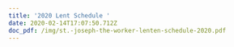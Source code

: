 ```yaml
---
title: '2020 Lent Schedule '
date: 2020-02-14T17:07:50.712Z
doc_pdf: /img/st.-joseph-the-worker-lenten-schedule-2020.pdf
---
```


